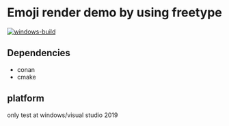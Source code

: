 # Emoji render demo by using freetype
[![windows-build](https://github.com/xdestiny110/FreetypeEmojiDemo/actions/workflows/build.yml/badge.svg)](https://github.com/xdestiny110/FreetypeEmojiDemo/actions/workflows/build.yml/badge.svg)

## Dependencies
- conan
- cmake

## platform
only test at windows/visual studio 2019
